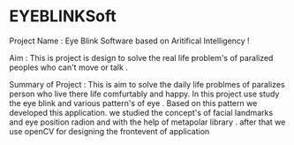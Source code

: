 # EYEBLINKSoft
Project Name : Eye Blink Software based on Aritifical Intelligency !

Aim : This is project is design to solve the real life problem's of paralized peoples who can't move or talk .

Summary of Project :
This is aim to solve the daily life problmes of paralizes person who live there life comfurtably and happy.
In this project use study the eye blink and various pattern's of eye . Based on this pattern we developed this application.
we studied the concept's of facial landmarks and eye position radion and with the help of metapolar library .
after that we use openCV for designing the frontevent of application




